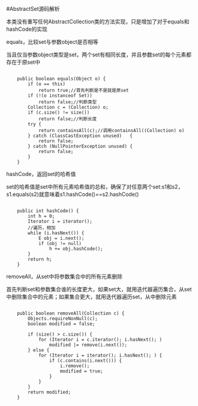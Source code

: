 #AbstractSet源码解析

本类没有重写任何AbstractCollection类的方法实现，只是增加了对于equals和hashCode的实现

equals，比较set与参数object是否相等

当且仅当参数object类型是set，两个set有相同长度，并且参数set的每个元素都存在于原set中
<pre><code>    
    public boolean equals(Object o) {
        if (o == this)
            return true;//首先判断是不是就是原set
        if (!(o instanceof Set))
            return false;//判断类型
        Collection<?> c = (Collection<?>) o;
        if (c.size() != size())
            return false;//判断长度
        try {
            return containsAll(c);//调用containsAll((Collection) o)
        } catch (ClassCastException unused)   {
            return false;
        } catch (NullPointerException unused) {
            return false;
        }
    }
</code></pre>

hashCode，返回set的哈希值

set的哈希值是set中所有元素哈希值的总和，确保了对任意两个set:s1和s2，s1.equals(s2)就意味着s1.hashCode()==s2.hashCode()
<pre><code>
    public int hashCode() {
        int h = 0;
        Iterator<E> i = iterator();
        //遍历，相加
        while (i.hasNext()) {
            E obj = i.next();
            if (obj != null)
                h += obj.hashCode();
        }
        return h;
    }
</code></pre>

removeAll，从set中将参数集合中的所有元素删除

首先判断set和参数集合谁的长度更大，如果set大，就用迭代器遍历集合，从set中删除集合中的元素；如果集合更大，就用迭代器遍历set，从中删除元素
<pre><code>
    public boolean removeAll(Collection<?> c) {
        Objects.requireNonNull(c);
        boolean modified = false;

        if (size() > c.size()) {
            for (Iterator<?> i = c.iterator(); i.hasNext(); )
                modified |= remove(i.next());
        } else {
            for (Iterator<?> i = iterator(); i.hasNext(); ) {
                if (c.contains(i.next())) {
                    i.remove();
                    modified = true;
                }
            }
        }
        return modified;
    }
</code></pre>




              